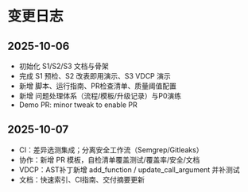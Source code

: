 # 变更日志

## 2025-10-06
- 初始化 S1/S2/S3 文档与骨架
- 完成 S1 预检、S2 改表即用演示、S3 VDCP 演示
- 新增 脚本、运行指南、PR检查清单、质量阈值配置
- 新增 问题处理体系（流程/模板/升级记录）与P0演练
- Demo PR: minor tweak to enable PR

## 2025-10-07
- CI：差异选测集成；分离安全工作流（Semgrep/Gitleaks）
- 协作：新增 PR 模板，自检清单覆盖测试/覆盖率/安全/文档
- VDCP：AST补丁新增 add_function / update_call_argument 并补测试
- 文档：快速索引、CI指南、交付摘要更新
